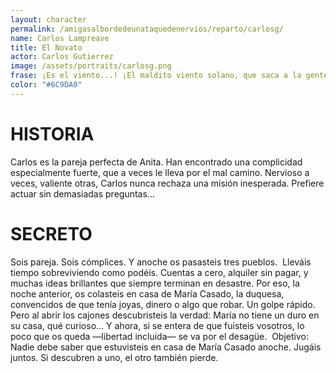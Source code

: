 ```yaml
---
layout: character
permalink: /amigasalbordedeunataquedenervios/reparto/carlosg/
name: Carlos Lampreave
title: El Novato
actor: Carlos Gutierrez 
image: /assets/portraits/carlosg.png
frase: ¡Es el viento...! ¡El maldito viento solano, que saca a la gente de quicio!
color: "#6C9DA0"
---
```


# HISTORIA

Carlos es la pareja perfecta de Anita. Han encontrado una complicidad especialmente fuerte, que a veces le lleva por el mal camino. Nervioso a veces, valiente otras, Carlos nunca rechaza una misión inesperada. Prefiere actuar sin demasiadas preguntas...

# SECRETO

Sois pareja. Sois cómplices. Y anoche os pasasteis tres pueblos.  Lleváis tiempo sobreviviendo como podéis. Cuentas a cero, alquiler sin pagar, y muchas ideas brillantes que siempre terminan en desastre. Por eso, la noche anterior, os colasteis en casa de María Casado, la duquesa, convencidos de que tenía joyas, dinero o algo que robar. Un golpe rápido. Pero al abrir los cajones descubristeis la verdad: María no tiene un duro en su casa, qué curioso… Y ahora, si se entera de que fuisteis vosotros, lo poco que os queda —libertad incluida— se va por el desagüe.  Objetivo:  Nadie debe saber que estuvisteis en casa de María Casado anoche. Jugáis juntos. Si descubren a uno, el otro también pierde.
